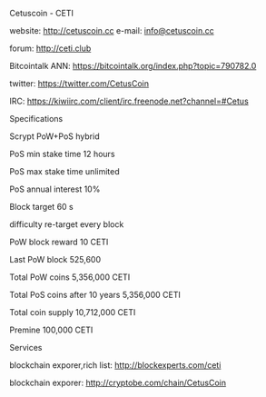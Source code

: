 
Cetuscoin - CETI

website: http://cetuscoin.cc
e-mail: info@cetuscoin.cc

forum: http://ceti.club

Bitcointalk ANN: https://bitcointalk.org/index.php?topic=790782.0

twitter: https://twitter.com/CetusCoin

IRC: https://kiwiirc.com/client/irc.freenode.net?channel=#Cetus


Specifications

Scrypt PoW+PoS hybrid

PoS min stake time 12 hours

PoS max stake time unlimited

PoS annual interest 10%

Block target 60 s

difficulty re-target every block

PoW block reward 10 CETI

Last PoW block 525,600

Total PoW coins 5,356,000 CETI

Total PoS coins after 10 years	5,356,000 CETI

Total coin supply 10,712,000 CETI

Premine 100,000 CETI

Services

blockchain exporer,rich list: http://blockexperts.com/ceti

blockchain exporer: http://cryptobe.com/chain/CetusCoin




